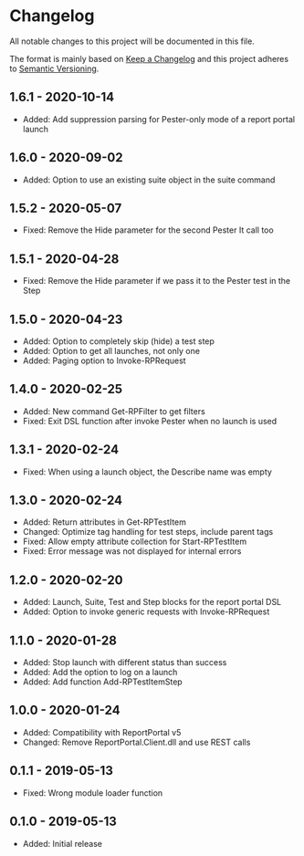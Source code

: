 ﻿# Changelog

All notable changes to this project will be documented in this file.

The format is mainly based on [Keep a Changelog](http://keepachangelog.com/)
and this project adheres to [Semantic Versioning](http://semver.org/).

## 1.6.1 - 2020-10-14

* Added: Add suppression parsing for Pester-only mode of a report portal launch

## 1.6.0 - 2020-09-02

* Added: Option to use an existing suite object in the suite command

## 1.5.2 - 2020-05-07

* Fixed: Remove the Hide parameter for the second Pester It call too

## 1.5.1 - 2020-04-28

* Fixed: Remove the Hide parameter if we pass it to the Pester test in the Step

## 1.5.0 - 2020-04-23

* Added: Option to completely skip (hide) a test step
* Added: Option to get all launches, not only one
* Added: Paging option to Invoke-RPRequest

## 1.4.0 - 2020-02-25

* Added: New command Get-RPFilter to get filters
* Fixed: Exit DSL function after invoke Pester when no launch is used

## 1.3.1 - 2020-02-24

* Fixed: When using a launch object, the Describe name was empty

## 1.3.0 - 2020-02-24

* Added: Return attributes in Get-RPTestItem
* Changed: Optimize tag handling for test steps, include parent tags
* Fixed: Allow empty attribute collection for Start-RPTestItem
* Fixed: Error message was not displayed for internal errors

## 1.2.0 - 2020-02-20

* Added: Launch, Suite, Test and Step blocks for the report portal DSL
* Added: Option to invoke generic requests with Invoke-RPRequest

## 1.1.0 - 2020-01-28

* Added: Stop launch with different status than success
* Added: Add the option to log on a launch
* Added: Add function Add-RPTestItemStep

## 1.0.0 - 2020-01-24

* Added: Compatibility with ReportPortal v5
* Changed: Remove ReportPortal.Client.dll and use REST calls

## 0.1.1 - 2019-05-13

* Fixed: Wrong module loader function

## 0.1.0 - 2019-05-13

* Added: Initial release
